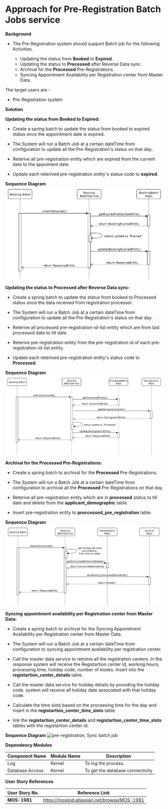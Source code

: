 # Approach for Pre-Registration Batch Jobs service

**Background**
- The Pre-Registration system should support Batch job for the following Activities.

	- Updating the status from **Booked** to **Expired**.
	- Updating the status to **Processed** after Reverse Data sync.
	- Archival for the **Processed** Pre-Registrations.
	- Syncing Appointment Availability per Registration center from Master Data.

The target users are -
   - Pre-Registration system

**Solution**

**Updating the status from Booked to Expired:**

-   Create a spring batch to update the status from booked to expired status once the appointment date is expired.

- The System will run a Batch Job at a certain dateTime from configuration  to update all the Pre-Registration's status on that day..

- Reterive all pre-registration entity  which are expired from the current date to the appoiment date.

- Update each reterived pre-registration entity's status code to **expired**.

**Sequence Diagram**
![pre-registration, Expired batch job](_images/_sequence_diagram/pre-registration-expired-batch-job.png)



**Updating the status to Processed after Reverse Data sync:**

-   Create a spring batch to update the status from booked to Processed status once the data received from registration processor.

- The System will run a Batch Job at a certain dateTime from configuration  to update all the Pre-Registration's status on that day.

- Reterive all processed pre-registration-id-list entity which are from last processed date to till date.

- Reterive pre-registration entity from the pre-registration id of each pre-registration-id-list entity.

- Update each reterived pre-registration entity's status code to **Processed**.

**Sequence Diagram**
![pre-registration, Processed batch job](_images/_sequence_diagram/pre-registration-processed-batch-job.png)


**Archival for the Processed Pre-Registrations:**

-   Create a spring batch to archival for the **Processed** Pre-Registrations.

- The System will run a Batch Job at a certain dateTime from configuration  to archival all the **Processed** Pre-Registrations on that day.

- Reterive all pre-registration entity which are in **processed** status to till date and delete from the **applicant_demographic** table.

- Insert pre-registration entity to **proccessed_pre_registration** table.

**Sequence Diagram**
![pre-registration, Archival batch job](_images/_sequence_diagram/pre-registration-archive-batch-job.png)





**Syncing appointment availability per Registration center from Master Data:**

-   Create a spring batch to archival for the Syncing Appointment Availability per Registration center from Master Data.

- The System will run a Batch Job at a certain dateTime from configuration  to syncing appointment availability per registration center.

- Call the master data service to retrieve all the registration centers. In the response system will receive the Registartion center Id, working hours, processing time, holiday code, number of kiosks. Insert into the **registartion_center_details** table.

- Call the master data service for holiday details by providing the holiday code. system will receive all holiday date associated with that holiday code.

- Calculate the time slots based on the proceesing time for the day and insert in the **registartion_center_time_slots** table.

- link the **registartion_center_details** and **registartion_center_time_slots** tables with the registartion center id.

**Sequence Diagram**
![pre-registration, Sync batch job](_sequence_diagram/pre-registartion-registartion-Client-Sync-Batch.png)


**Dependency Modules**

Component Name | Module Name | Description | 
-----|----------|-------------|
  Log        |          Kernel         |   To log the process.
  Database Access   |    Kernel      |      To get the database connectivity


**User Story References**

  **User Story No.** |  **Reference Link** |
  -----|----------|
  **MOS-1981**      |     <https://mosipid.atlassian.net/browse/MOS-1981>